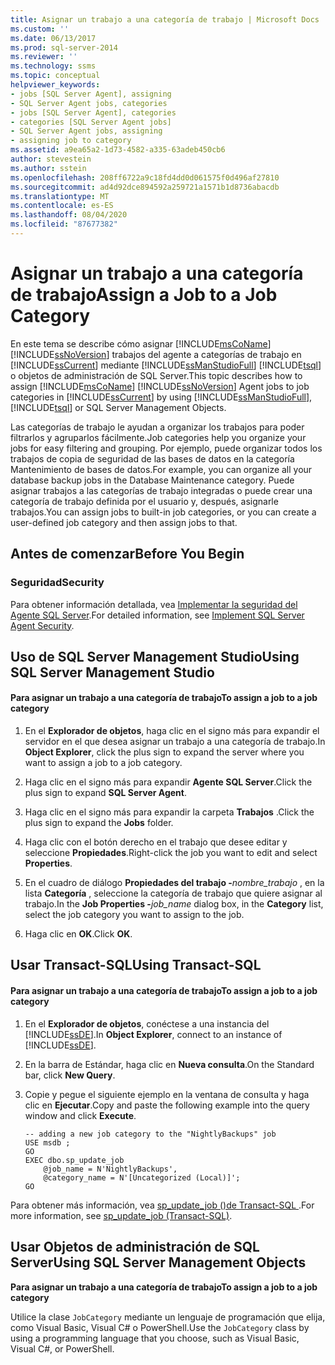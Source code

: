 ```yaml
---
title: Asignar un trabajo a una categoría de trabajo | Microsoft Docs
ms.custom: ''
ms.date: 06/13/2017
ms.prod: sql-server-2014
ms.reviewer: ''
ms.technology: ssms
ms.topic: conceptual
helpviewer_keywords:
- jobs [SQL Server Agent], assigning
- SQL Server Agent jobs, categories
- jobs [SQL Server Agent], categories
- categories [SQL Server Agent jobs]
- SQL Server Agent jobs, assigning
- assigning job to category
ms.assetid: a9ea65a2-1d73-4582-a335-63adeb450cb6
author: stevestein
ms.author: sstein
ms.openlocfilehash: 208ff6722a9c18fd4dd0d061575f0d496af27810
ms.sourcegitcommit: ad4d92dce894592a259721a1571b1d8736abacdb
ms.translationtype: MT
ms.contentlocale: es-ES
ms.lasthandoff: 08/04/2020
ms.locfileid: "87677382"
---
```

# <a name="assign-a-job-to-a-job-category"></a><span data-ttu-id="3e380-102">Asignar un trabajo a una categoría de trabajo</span><span class="sxs-lookup"><span data-stu-id="3e380-102">Assign a Job to a Job Category</span></span>
  <span data-ttu-id="3e380-103">En este tema se describe cómo asignar [!INCLUDE[msCoName](../../includes/msconame-md.md)] [!INCLUDE[ssNoVersion](../../includes/ssnoversion-md.md)] trabajos del agente a categorías de trabajo en [!INCLUDE[ssCurrent](../../includes/sscurrent-md.md)] mediante [!INCLUDE[ssManStudioFull](../../includes/ssmanstudiofull-md.md)] [!INCLUDE[tsql](../../includes/tsql-md.md)] o objetos de administración de SQL Server.</span><span class="sxs-lookup"><span data-stu-id="3e380-103">This topic describes how to assign [!INCLUDE[msCoName](../../includes/msconame-md.md)] [!INCLUDE[ssNoVersion](../../includes/ssnoversion-md.md)] Agent jobs to job categories in [!INCLUDE[ssCurrent](../../includes/sscurrent-md.md)] by using [!INCLUDE[ssManStudioFull](../../includes/ssmanstudiofull-md.md)], [!INCLUDE[tsql](../../includes/tsql-md.md)] or SQL Server Management Objects.</span></span>  
  
 <span data-ttu-id="3e380-104">Las categorías de trabajo le ayudan a organizar los trabajos para poder filtrarlos y agruparlos fácilmente.</span><span class="sxs-lookup"><span data-stu-id="3e380-104">Job categories help you organize your jobs for easy filtering and grouping.</span></span> <span data-ttu-id="3e380-105">Por ejemplo, puede organizar todos los trabajos de copia de seguridad de las bases de datos en la categoría Mantenimiento de bases de datos.</span><span class="sxs-lookup"><span data-stu-id="3e380-105">For example, you can organize all your database backup jobs in the Database Maintenance category.</span></span> <span data-ttu-id="3e380-106">Puede asignar trabajos a las categorías de trabajo integradas o puede crear una categoría de trabajo definida por el usuario y, después, asignarle trabajos.</span><span class="sxs-lookup"><span data-stu-id="3e380-106">You can assign jobs to built-in job categories, or you can create a user-defined job category and then assign jobs to that.</span></span>  
  
  
##  <a name="before-you-begin"></a><a name="BeforeYouBegin"></a> <span data-ttu-id="3e380-107">Antes de comenzar</span><span class="sxs-lookup"><span data-stu-id="3e380-107">Before You Begin</span></span>  
  
###  <a name="security"></a><a name="Security"></a> <span data-ttu-id="3e380-108">Seguridad</span><span class="sxs-lookup"><span data-stu-id="3e380-108">Security</span></span>  
 <span data-ttu-id="3e380-109">Para obtener información detallada, vea [Implementar la seguridad del Agente SQL Server](implement-sql-server-agent-security.md).</span><span class="sxs-lookup"><span data-stu-id="3e380-109">For detailed information, see [Implement SQL Server Agent Security](implement-sql-server-agent-security.md).</span></span>  
  
  
  
##  <a name="using-sql-server-management-studio"></a><a name="SSMS"></a> <span data-ttu-id="3e380-110">Uso de SQL Server Management Studio</span><span class="sxs-lookup"><span data-stu-id="3e380-110">Using SQL Server Management Studio</span></span>  
  
#### <a name="to-assign-a-job-to-a-job-category"></a><span data-ttu-id="3e380-111">Para asignar un trabajo a una categoría de trabajo</span><span class="sxs-lookup"><span data-stu-id="3e380-111">To assign a job to a job category</span></span>  
  
1.  <span data-ttu-id="3e380-112">En el **Explorador de objetos**, haga clic en el signo más para expandir el servidor en el que desea asignar un trabajo a una categoría de trabajo.</span><span class="sxs-lookup"><span data-stu-id="3e380-112">In **Object Explorer**, click the plus sign to expand the server where you want to assign a job to a job category.</span></span>  
  
2.  <span data-ttu-id="3e380-113">Haga clic en el signo más para expandir **Agente SQL Server**.</span><span class="sxs-lookup"><span data-stu-id="3e380-113">Click the plus sign to expand **SQL Server Agent**.</span></span>  
  
3.  <span data-ttu-id="3e380-114">Haga clic en el signo más para expandir la carpeta **Trabajos** .</span><span class="sxs-lookup"><span data-stu-id="3e380-114">Click the plus sign to expand the **Jobs** folder.</span></span>  
  
4.  <span data-ttu-id="3e380-115">Haga clic con el botón derecho en el trabajo que desee editar y seleccione **Propiedades**.</span><span class="sxs-lookup"><span data-stu-id="3e380-115">Right-click the job you want to edit and select **Properties**.</span></span>  
  
5.  <span data-ttu-id="3e380-116">En el cuadro de diálogo **Propiedades del trabajo -**_nombre_trabajo_ , en la lista **Categoría** , seleccione la categoría de trabajo que quiere asignar al trabajo.</span><span class="sxs-lookup"><span data-stu-id="3e380-116">In the **Job Properties -**_job_name_ dialog box, in the **Category** list, select the job category you want to assign to the job.</span></span>  
  
6.  <span data-ttu-id="3e380-117">Haga clic en **OK**.</span><span class="sxs-lookup"><span data-stu-id="3e380-117">Click **OK**.</span></span>  
  
  
##  <a name="using-transact-sql"></a><a name="TSQL"></a> <span data-ttu-id="3e380-118">Usar Transact-SQL</span><span class="sxs-lookup"><span data-stu-id="3e380-118">Using Transact-SQL</span></span>  
  
#### <a name="to-assign-a-job-to-a-job-category"></a><span data-ttu-id="3e380-119">Para asignar un trabajo a una categoría de trabajo</span><span class="sxs-lookup"><span data-stu-id="3e380-119">To assign a job to a job category</span></span>  
  
1.  <span data-ttu-id="3e380-120">En el **Explorador de objetos**, conéctese a una instancia del [!INCLUDE[ssDE](../../includes/ssde-md.md)].</span><span class="sxs-lookup"><span data-stu-id="3e380-120">In **Object Explorer**, connect to an instance of [!INCLUDE[ssDE](../../includes/ssde-md.md)].</span></span>  
  
2.  <span data-ttu-id="3e380-121">En la barra de Estándar, haga clic en **Nueva consulta**.</span><span class="sxs-lookup"><span data-stu-id="3e380-121">On the Standard bar, click **New Query**.</span></span>  
  
3.  <span data-ttu-id="3e380-122">Copie y pegue el siguiente ejemplo en la ventana de consulta y haga clic en **Ejecutar**.</span><span class="sxs-lookup"><span data-stu-id="3e380-122">Copy and paste the following example into the query window and click **Execute**.</span></span>  
  
    ```  
    -- adding a new job category to the "NightlyBackups" job  
    USE msdb ;  
    GO  
    EXEC dbo.sp_update_job  
        @job_name = N'NightlyBackups',  
        @category_name = N'[Uncategorized (Local)]';  
    GO  
    ```  
  
 <span data-ttu-id="3e380-123">Para obtener más información, vea [sp_update_job &#40;&#41;de Transact-SQL ](/sql/relational-databases/system-stored-procedures/sp-update-job-transact-sql).</span><span class="sxs-lookup"><span data-stu-id="3e380-123">For more information, see [sp_update_job &#40;Transact-SQL&#41;](/sql/relational-databases/system-stored-procedures/sp-update-job-transact-sql).</span></span>  
  
  
  
##  <a name="using-sql-server-management-objects"></a><a name="SMO"></a><span data-ttu-id="3e380-124">Usar Objetos de administración de SQL Server</span><span class="sxs-lookup"><span data-stu-id="3e380-124">Using SQL Server Management Objects</span></span>  
 <span data-ttu-id="3e380-125">**Para asignar un trabajo a una categoría de trabajo**</span><span class="sxs-lookup"><span data-stu-id="3e380-125">**To assign a job to a job category**</span></span>  
  
 <span data-ttu-id="3e380-126">Utilice la clase `JobCategory` mediante un lenguaje de programación que elija, como Visual Basic, Visual C# o PowerShell.</span><span class="sxs-lookup"><span data-stu-id="3e380-126">Use the `JobCategory` class by using a programming language that you choose, such as Visual Basic, Visual C#, or PowerShell.</span></span>  
  
  
  
  
